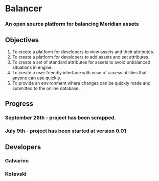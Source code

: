 # Balancer
### An open source platform for balancing Meridian assets

## Objectives
1. To create a platform for developers to view assets and their attributes.
2. To create a platform for developers to add assets and set attributes. 
3. To create a set of standard attributes for assets to avoid unbalanced situations in engine.
4. To create a user friendly interface with ease of access utilities that anyone can use quickly.
5. To provide an environment where changes can be quickly made and submitted to the online database.

## Progress

### September 26th - project has been scrapped.
### July 9th -  project has been started at version 0.01


## Developers

### Galvarino
### Kotevski

